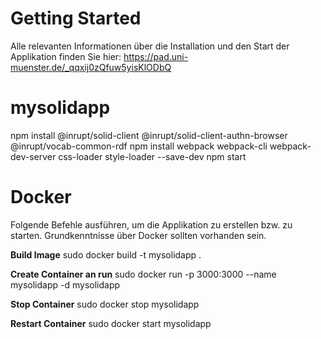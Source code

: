 # Getting Started
Alle relevanten Informationen über die Installation und den Start der Applikation finden Sie hier:
https://pad.uni-muenster.de/_qqxij0zQfuw5yisKlODbQ

# mysolidapp


npm install @inrupt/solid-client @inrupt/solid-client-authn-browser @inrupt/vocab-common-rdf 
npm install webpack webpack-cli webpack-dev-server css-loader style-loader  --save-dev
npm start


# Docker
Folgende Befehle ausführen, um die Applikation zu erstellen bzw. zu starten. Grundkenntnisse über Docker sollten vorhanden sein.

**Build Image**
sudo docker build -t mysolidapp . 

**Create Container an run**
sudo docker run -p 3000:3000 --name mysolidapp -d mysolidapp

**Stop Container**
sudo docker stop mysolidapp

**Restart Container**
sudo docker start mysolidapp
